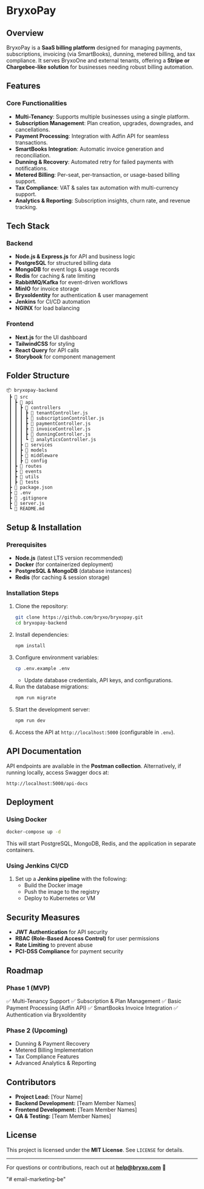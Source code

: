 # BryxoPay

## Overview
BryxoPay is a **SaaS billing platform** designed for managing payments, subscriptions, invoicing (via SmartBooks), dunning, metered billing, and tax compliance. It serves BryxoOne and external tenants, offering a **Stripe or Chargebee-like solution** for businesses needing robust billing automation.

## Features
### Core Functionalities
- **Multi-Tenancy**: Supports multiple businesses using a single platform.
- **Subscription Management**: Plan creation, upgrades, downgrades, and cancellations.
- **Payment Processing**: Integration with Adfin API for seamless transactions.
- **SmartBooks Integration**: Automatic invoice generation and reconciliation.
- **Dunning & Recovery**: Automated retry for failed payments with notifications.
- **Metered Billing**: Per-seat, per-transaction, or usage-based billing support.
- **Tax Compliance**: VAT & sales tax automation with multi-currency support.
- **Analytics & Reporting**: Subscription insights, churn rate, and revenue tracking.

## Tech Stack
### Backend
- **Node.js & Express.js** for API and business logic
- **PostgreSQL** for structured billing data
- **MongoDB** for event logs & usage records
- **Redis** for caching & rate limiting
- **RabbitMQ/Kafka** for event-driven workflows
- **MinIO** for invoice storage
- **BryxoIdentity** for authentication & user management
- **Jenkins** for CI/CD automation
- **NGINX** for load balancing

### Frontend
- **Next.js** for the UI dashboard
- **TailwindCSS** for styling
- **React Query** for API calls
- **Storybook** for component management

## Folder Structure
```
📦 bryxopay-backend
 ┣ 📂 src
 ┃ ┣ 📂 api
 ┃ ┃ ┣ 📂 controllers
 ┃ ┃ ┃ ┣ 📜 tenantController.js
 ┃ ┃ ┃ ┣ 📜 subscriptionController.js
 ┃ ┃ ┃ ┣ 📜 paymentController.js
 ┃ ┃ ┃ ┣ 📜 invoiceController.js
 ┃ ┃ ┃ ┣ 📜 dunningController.js
 ┃ ┃ ┃ ┗ 📜 analyticsController.js
 ┃ ┃ ┣ 📂 services
 ┃ ┃ ┣ 📂 models
 ┃ ┃ ┣ 📂 middleware
 ┃ ┃ ┣ 📂 config
 ┃ ┣ 📂 routes
 ┃ ┣ 📂 events
 ┃ ┣ 📂 utils
 ┃ ┣ 📂 tests
 ┣ 📜 package.json
 ┣ 📜 .env
 ┣ 📜 .gitignore
 ┣ 📜 server.js
 ┗ 📜 README.md
```

## Setup & Installation
### Prerequisites
- **Node.js** (latest LTS version recommended)
- **Docker** (for containerized deployment)
- **PostgreSQL & MongoDB** (database instances)
- **Redis** (for caching & session storage)

### Installation Steps
1. Clone the repository:
   ```sh
   git clone https://github.com/bryxo/bryxopay.git
   cd bryxopay-backend
   ```
2. Install dependencies:
   ```sh
   npm install
   ```
3. Configure environment variables:
   ```sh
   cp .env.example .env
   ```
   - Update database credentials, API keys, and configurations.
4. Run the database migrations:
   ```sh
   npm run migrate
   ```
5. Start the development server:
   ```sh
   npm run dev
   ```
6. Access the API at `http://localhost:5000` (configurable in `.env`).

## API Documentation
API endpoints are available in the **Postman collection**.
Alternatively, if running locally, access Swagger docs at:
```
http://localhost:5000/api-docs
```

## Deployment
### Using Docker
```sh
docker-compose up -d
```
This will start PostgreSQL, MongoDB, Redis, and the application in separate containers.

### Using Jenkins CI/CD
1. Set up a **Jenkins pipeline** with the following:
   - Build the Docker image
   - Push the image to the registry
   - Deploy to Kubernetes or VM

## Security Measures
- **JWT Authentication** for API security
- **RBAC (Role-Based Access Control)** for user permissions
- **Rate Limiting** to prevent abuse
- **PCI-DSS Compliance** for payment security

## Roadmap
### Phase 1 (MVP)
✅ Multi-Tenancy Support
✅ Subscription & Plan Management
✅ Basic Payment Processing (Adfin API)
✅ SmartBooks Invoice Integration
✅ Authentication via BryxoIdentity

### Phase 2 (Upcoming)
- Dunning & Payment Recovery
- Metered Billing Implementation
- Tax Compliance Features
- Advanced Analytics & Reporting

## Contributors
- **Project Lead:** [Your Name]
- **Backend Development:** [Team Member Names]
- **Frontend Development:** [Team Member Names]
- **QA & Testing:** [Team Member Names]

## License
This project is licensed under the **MIT License**. See `LICENSE` for details.

---
For questions or contributions, reach out at **help@bryxo.com** 🚀

"# email-marketing-be" 
